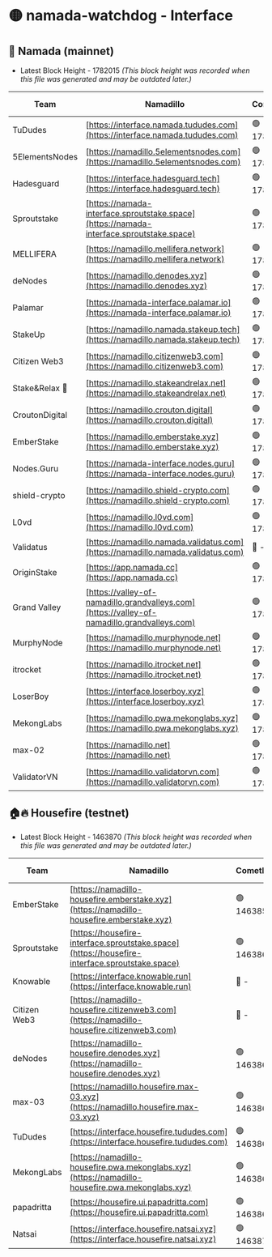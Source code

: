 # 🟡 namada-watchdog - Interface

## 🚀 Namada (mainnet)
- Latest Block Height - 1782015 *(This block height was recorded when this file was generated and may be outdated later.)*

| Team | Namadillo | CometBFT | Indexer | MASP Indexer |
|-|-|-|-|-|
| TuDudes | [https://interface.namada.tududes.com](https://interface.namada.tududes.com) | 🟢 1781993 | 🟢 1781992 | 🟢 1781992 |
| 5ElementsNodes | [https://namadillo.5elementsnodes.com](https://namadillo.5elementsnodes.com) | 🟢 1781993 | 🟢 1781993 | 🟢 1781993 |
| Hadesguard | [https://interface.hadesguard.tech](https://interface.hadesguard.tech) | 🟢 1781994 | 🟢 1781994 | 🟢 1781994 |
| Sproutstake | [https://namada-interface.sproutstake.space](https://namada-interface.sproutstake.space) | 🟢 1781995 | 🟢 1781995 | 🟢 1781995 |
| MELLIFERA | [https://namadillo.mellifera.network](https://namadillo.mellifera.network) | 🟢 1781996 | 🟢 1781996 | 🟢 1781996 |
| deNodes | [https://namadillo.denodes.xyz](https://namadillo.denodes.xyz) | 🟢 1781997 | 🟢 1781997 | 🟢 1781997 |
| Palamar | [https://namada-interface.palamar.io](https://namada-interface.palamar.io) | 🟢 1781998 | 🟢 1781998 | 🟢 1781998 |
| StakeUp | [https://namadillo.namada.stakeup.tech](https://namadillo.namada.stakeup.tech) | 🟢 1781999 | 🟢 1781999 | 🟢 1781999 |
| Citizen Web3 | [https://namadillo.citizenweb3.com](https://namadillo.citizenweb3.com) | 🟢 1782000 | 🟢 1782000 | 🟢 1782000 |
| Stake&Relax 🦥 | [https://namadillo.stakeandrelax.net](https://namadillo.stakeandrelax.net) | 🟢 1782000 | 🟢 1782000 | 🟢 1782000 |
| CroutonDigital | [https://namadillo.crouton.digital](https://namadillo.crouton.digital) | 🟢 1782001 | 🔴 1338918 | 🟢 1782000 |
| EmberStake | [https://namadillo.emberstake.xyz](https://namadillo.emberstake.xyz) | 🟢 1782002 | 🟢 1782002 | 🟢 1782002 |
| Nodes.Guru | [https://namada-interface.nodes.guru](https://namada-interface.nodes.guru) | 🟢 1782003 | 🟢 1782002 | 🟢 1782002 |
| shield-crypto | [https://namadillo.shield-crypto.com](https://namadillo.shield-crypto.com) | 🟢 1782003 | 🟢 1782003 | 🟢 1782003 |
| L0vd | [https://namadillo.l0vd.com](https://namadillo.l0vd.com) | 🟢 1782004 | 🟢 1782004 | 🟢 1782004 |
| Validatus | [https://namadillo.namada.validatus.com](https://namadillo.namada.validatus.com) | 🔴 - | 🔴 - | 🔴 - |
| OriginStake | [https://app.namada.cc](https://app.namada.cc) | 🟢 1782011 | 🟢 1782011 | 🟢 1782010 |
| Grand Valley | [https://valley-of-namadillo.grandvalleys.com](https://valley-of-namadillo.grandvalleys.com) | 🟢 1782011 | 🟢 1782011 | 🟢 1782011 |
| MurphyNode | [https://namadillo.murphynode.net](https://namadillo.murphynode.net) | 🟢 1782012 | 🟢 1782011 | 🔴 - |
| itrocket | [https://namadillo.itrocket.net](https://namadillo.itrocket.net) | 🟢 1782012 | 🟢 1782012 | 🔴 1687505 |
| LoserBoy | [https://interface.loserboy.xyz](https://interface.loserboy.xyz) | 🟢 1782013 | 🟢 1782013 | 🔴 - |
| MekongLabs | [https://namadillo.pwa.mekonglabs.xyz](https://namadillo.pwa.mekonglabs.xyz) | 🟢 1782014 | 🟢 1782013 | 🟢 1782013 |
| max-02 | [https://namadillo.net](https://namadillo.net) | 🟢 1782014 | 🟢 1782014 | 🟢 1782014 |
| ValidatorVN | [https://namadillo.validatorvn.com](https://namadillo.validatorvn.com) | 🟢 1782015 | 🟢 1782015 | 🟢 1782015 |

## 🏠🔥 Housefire (testnet)
- Latest Block Height - 1463870 *(This block height was recorded when this file was generated and may be outdated later.)*

| Team | Namadillo | CometBFT | Indexer | MASP Indexer |
|-|-|-|-|-|
| EmberStake | [https://namadillo-housefire.emberstake.xyz](https://namadillo-housefire.emberstake.xyz) | 🟢 1463859 | 🟢 1463859 | 🔴 - |
| Sproutstake | [https://housefire-interface.sproutstake.space](https://housefire-interface.sproutstake.space) | 🟢 1463861 | 🟢 1463861 | 🟢 1463861 |
| Knowable | [https://interface.knowable.run](https://interface.knowable.run) | 🔴 - | 🔴 - | 🔴 - |
| Citizen Web3 | [https://namadillo-housefire.citizenweb3.com](https://namadillo-housefire.citizenweb3.com) | 🔴 - | 🔴 - | 🔴 - |
| deNodes | [https://namadillo-housefire.denodes.xyz](https://namadillo-housefire.denodes.xyz) | 🟢 1463865 | 🟢 1463865 | 🟢 1463865 |
| max-03 | [https://namadillo.housefire.max-03.xyz](https://namadillo.housefire.max-03.xyz) | 🟢 1463866 | 🟢 1463866 | 🟢 1463866 |
| TuDudes | [https://interface.housefire.tududes.com](https://interface.housefire.tududes.com) | 🟢 1463867 | 🟢 1463867 | 🟢 1463867 |
| MekongLabs | [https://namadillo-housefire.pwa.mekonglabs.xyz](https://namadillo-housefire.pwa.mekonglabs.xyz) | 🟢 1463867 | 🟢 1463867 | 🔴 - |
| papadritta | [https://housefire.ui.papadritta.com](https://housefire.ui.papadritta.com) | 🟢 1463869 | 🟢 1463869 | 🟢 1463869 |
| Natsai | [https://interface.housefire.natsai.xyz](https://interface.housefire.natsai.xyz) | 🟢 1463870 | 🟢 1463870 | 🟢 1463870 |

